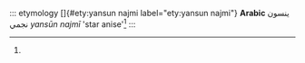 ::: etymology
[]{#ety:yansun najmi label="ety:yansun najmi"} **Arabic** ينسون نجمي
*yansūn najmī* 'star anise'[^1]
:::

[^1]:
